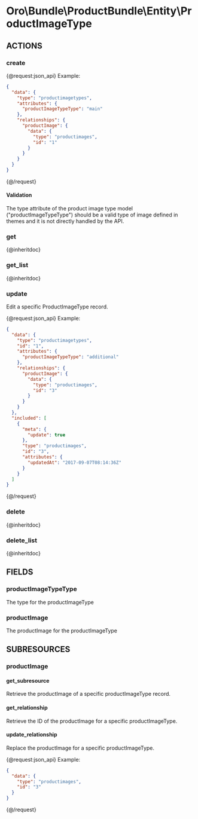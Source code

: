 # Oro\Bundle\ProductBundle\Entity\ProductImageType

## ACTIONS

### create

{@request:json_api}
Example:

```JSON
{
  "data": {
    "type": "productimagetypes",
    "attributes": {
      "productImageTypeType": "main"
    },
    "relationships": {
      "productImage": {
        "data": {
          "type": "productimages",
          "id": "1"
        }
      }
    }
  }
}
```
{@/request}

#### Validation

The type attribute of the product image type model ("productImageTypeType") should be a valid type
 of image defined in themes and it is not directly handled by the API.

### get

{@inheritdoc}

### get_list

{@inheritdoc}

### update

Edit a specific ProductImageType record.

{@request:json_api}
Example:

```JSON
{
  "data": {
    "type": "productimagetypes",
    "id": "1",
    "attributes": {
      "productImageTypeType": "additional"
    },
    "relationships": {
      "productImage": {
        "data": {
          "type": "productimages",
          "id": "3"
        }
      }
    }
  },
  "included": [
    {
      "meta": {
        "update": true
      },
      "type": "productimages",
      "id": "3",
      "attributes": {
        "updatedAt": "2017-09-07T08:14:36Z"
      }
    }
  ]
}
```
{@/request}

### delete

{@inheritdoc}

### delete_list

{@inheritdoc}

## FIELDS

### productImageTypeType

The type for the productImageType

### productImage

The productImage for the productImageType

## SUBRESOURCES

### productImage

#### get_subresource

Retrieve the productImage of a specific productImageType record. 

#### get_relationship

Retrieve the ID of the productImage for a specific productImageType.

#### update_relationship

Replace the productImage for a specific productImageType.

{@request:json_api}
Example:

```JSON
{
  "data": {
    "type": "productimages",
    "id": "3"
  }
}
```
{@/request}
